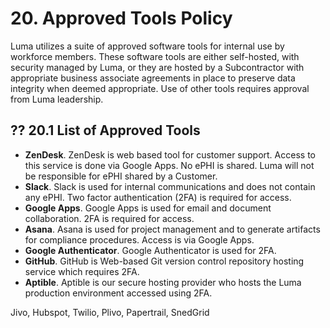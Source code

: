 # 20. Approved Tools Policy

Luma utilizes a suite of approved software tools for internal use by workforce members. These software tools are either self-hosted, with security managed by Luma, or they are hosted by a Subcontractor with appropriate business associate agreements in place to preserve data integrity when deemed appropriate. Use of other tools requires approval from Luma leadership.

## ?? 20.1 List of Approved Tools

* **ZenDesk**. ZenDesk is web based tool for customer support. Access to this service is done via Google Apps. No ePHI is shared. Luma will not be responsible for ePHI shared by a Customer.  
* **Slack**. Slack is used for internal communications and does not contain any ePHI. Two factor authentication (2FA) is required for access.
* **Google Apps**. Google Apps is used for email and document collaboration. 2FA is required for access.
* **Asana**. Asana is used for project management and to generate artifacts for compliance procedures. Access is via Google Apps.
* **Google Authenticator**. Google Authenticator is used for 2FA.
* **GitHub**. GitHub is Web-based Git version control repository hosting service which requires 2FA.
* **Aptible**. Aptible is our secure hosting provider who hosts the Luma production environment accessed using 2FA.

Jivo, Hubspot, Twilio, Plivo, Papertrail, SnedGrid
